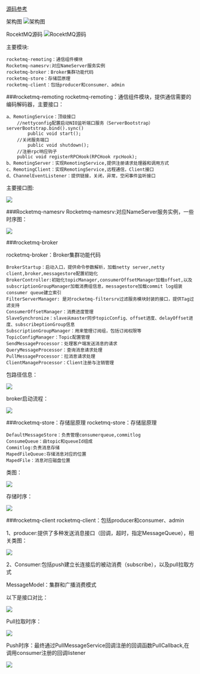 [源码参考](http://t.zoukankan.com/junxing-p-10993993.html)

架构图
![架构图](img/img_12.png)

RocektMQ源码
![RocektMQ源码](img/RocektMQ源码.jpg)

主要模块:

    rocketmq-remoting：通信组件模块
    Rocketmq-namesrv:对应NameServer服务实例
    rocketmq-broker：Broker集群功能代码
    rocketmq-store：存储层原理
    rocketmq-client：包括producer和consumer、admin

###rocketmq-remoting
rocketmq-remoting：通信组件模块，提供通信需要的编码解码器，主要接口：

    a、RemotingService：顶级接口
        //nettyconfig配置启动NIO监听端口服务（ServerBootstrap）serverBootstrap.bind().sync()
            public void start();
        //关闭服务端口
            public void shutdown();
        //注册rpc响应钩子
        public void registerRPCHook(RPCHook rpcHook);
    b、RemotingServer：实现RemotingService,提供注册请求处理器和调用方式
    c、RemotingClient：实现RemotingService,远程通信，Client接口
    d、ChannelEventListener：提供链接，关闭，异常，空闲事件监听接口
主要接口图:

![](img/img_13.png)

###Rocketmq-namesrv
Rocketmq-namesrv:对应NameServer服务实例，一些时序图：

![](img/img_14.png)

###rocketmq-broker

rocketmq-broker：Broker集群功能代码

    BrokerStartup：启动入口，提供命令参数解析，加载netty server,netty client,broker,messagestore配置初始化
    BrokerController:初始化topicManager,consumerOffsetManager加载offset,以及subscriptionGroupManager加载消费组信息，messagestore加载commit log组装consumer queue建立索引
    FilterServerManager: 是对rocketmq-filtersrv过滤服务模块封装的接口，提供Tag过滤支持
    ConsumerOffsetManager：消费进度管理
    SlaveSynchronize：slave从master同步topicConfig、offset进度、delayOffset进度、subscribeptionGroup信息
    SubscriptionGroupManager：用来管理订阅组，包括订阅权限等
    TopicConfigManager：Topic配置管理
    SendMessageProcessor：处理客户端发送消息的请求
    QueryMessageProcessor：查询消息请求处理
    PullMessageProcessor：拉消息请求处理
    ClientManageProcessor：Client注册与注销管理

包路径信息：

![](img/img_15.png)

broker启动流程：

![](img/img_16.png)

###rocketmq-store：存储层原理
rocketmq-store：存储层原理

    DefaultMessageStore：负责管理consumerqueue,commitlog
    ConsumeQueue：由topic和queueId组成
    Commitlog:负责消息存储
    MapedFileQueue:存储消息对应的位置
    MapedFile：消息对应磁盘位置

类图：

![](img/img_17.png)

存储时序：

![](img/img_18.png)

###rocketmq-client
rocketmq-client：包括producer和consumer、admin

1、producer:提供了多种发送消息接口（回调，超时，指定MessageQueue），相关类图：

![](img/img_19.png)

2、Consumer:包括push建立长连接后的被动消费（subscribe），以及pull拉取方式

MessageModel：集群和广播消费模式

以下是接口对比：

![](img/img_20.png)


Pull拉取时序：

![](img/img_21.png)

Push时序：最终通过PullMessageService回调注册的回调函数PullCallback,在调用consumer注册的回调listener

![](img/img_22.png)


















